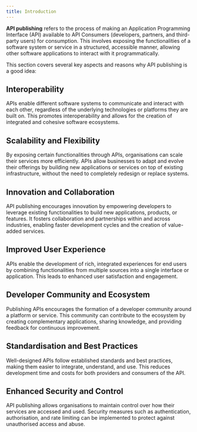 ```yaml
---
title: Introduction
---
```


**API publishing** refers to the process of making an Application Programming Interface (API) available to API Consumers (developers, partners, and third-party users) for consumption. This involves exposing the functionalities of a software system or service in a structured, accessible manner, allowing other software applications to interact with it programmatically.

This section covers several key aspects and reasons why API publishing is a good idea:

## Interoperability

APIs enable different software systems to communicate and interact with each other, regardless of the underlying technologies or platforms they are built on. This promotes interoperability and allows for the creation of integrated and cohesive software ecosystems.

## Scalability and Flexibility

By exposing certain functionalities through APIs, organisations can scale their services more efficiently. APIs allow businesses to adapt and evolve their offerings by building new applications or services on top of existing infrastructure, without the need to completely redesign or replace systems.

## Innovation and Collaboration

API publishing encourages innovation by empowering developers to leverage existing functionalities to build new applications, products, or features. It fosters collaboration and partnerships within and across industries, enabling faster development cycles and the creation of value-added services.

## Improved User Experience

APIs enable the development of rich, integrated experiences for end users by combining functionalities from multiple sources into a single interface or application. This leads to enhanced user satisfaction and engagement.

## Developer Community and Ecosystem

Publishing APIs encourages the formation of a developer community around a platform or service. This community can contribute to the ecosystem by creating complementary applications, sharing knowledge, and providing feedback for continuous improvement.

## Standardisation and Best Practices

Well-designed APIs follow established standards and best practices, making them easier to integrate, understand, and use. This reduces development time and costs for both providers and consumers of the API.

## Enhanced Security and Control

API publishing allows organisations to maintain control over how their services are accessed and used. Security measures such as authentication, authorisation, and rate limiting can be implemented to protect against unauthorised access and abuse.
